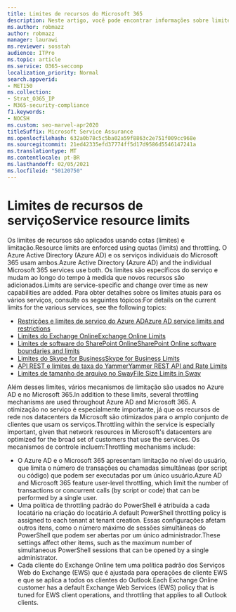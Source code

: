 ```yaml
---
title: Limites de recursos do Microsoft 365
description: Neste artigo, você pode encontrar informações sobre limites de recursos para vários aplicativos no Microsoft 365.
ms.author: robmazz
author: robmazz
manager: laurawi
ms.reviewer: sosstah
audience: ITPro
ms.topic: article
ms.service: O365-seccomp
localization_priority: Normal
search.appverid:
- MET150
ms.collection:
- Strat_O365_IP
- M365-security-compliance
f1.keywords:
- NOCSH
ms.custom: seo-marvel-apr2020
titleSuffix: Microsoft Service Assurance
ms.openlocfilehash: 632a0b78c5c5ba02a59f8863c2e751f009cc968e
ms.sourcegitcommit: 21ed42335efd37774ff5d17d9586d5546147241a
ms.translationtype: MT
ms.contentlocale: pt-BR
ms.lasthandoff: 02/05/2021
ms.locfileid: "50120750"
---
```

# <a name="service-resource-limits"></a><span data-ttu-id="a34bb-103">Limites de recursos de serviço</span><span class="sxs-lookup"><span data-stu-id="a34bb-103">Service resource limits</span></span>

<span data-ttu-id="a34bb-104">Os limites de recursos são aplicados usando cotas (limites) e limitação.</span><span class="sxs-lookup"><span data-stu-id="a34bb-104">Resource limits are enforced using quotas (limits) and throttling.</span></span> <span data-ttu-id="a34bb-105">O Azure Active Directory (Azure AD) e os serviços individuais do Microsoft 365 usam ambos.</span><span class="sxs-lookup"><span data-stu-id="a34bb-105">Azure Active Directory (Azure AD) and the individual Microsoft 365 services use both.</span></span> <span data-ttu-id="a34bb-106">Os limites são específicos do serviço e mudam ao longo do tempo à medida que novos recursos são adicionados.</span><span class="sxs-lookup"><span data-stu-id="a34bb-106">Limits are service-specific and change over time as new capabilities are added.</span></span> <span data-ttu-id="a34bb-107">Para obter detalhes sobre os limites atuais para os vários serviços, consulte os seguintes tópicos:</span><span class="sxs-lookup"><span data-stu-id="a34bb-107">For details on the current limits for the various services, see the following topics:</span></span>

- [<span data-ttu-id="a34bb-108">Restrições e limites de serviço do Azure AD</span><span class="sxs-lookup"><span data-stu-id="a34bb-108">Azure AD service limits and restrictions</span></span>](/azure/azure-resource-manager/management/azure-subscription-service-limits)
- [<span data-ttu-id="a34bb-109">Limites do Exchange Online</span><span class="sxs-lookup"><span data-stu-id="a34bb-109">Exchange Online Limits</span></span>](/office365/servicedescriptions/exchange-online-service-description/exchange-online-limits)
- [<span data-ttu-id="a34bb-110">Limites de software do SharePoint Online</span><span class="sxs-lookup"><span data-stu-id="a34bb-110">SharePoint Online software boundaries and limits</span></span>](https://support.office.com/article/SharePoint-Online-software-boundaries-and-limits-8F34FF47-B749-408B-ABC0-B605E1F6D498)
- [<span data-ttu-id="a34bb-111">Limites do Skype for Business</span><span class="sxs-lookup"><span data-stu-id="a34bb-111">Skype for Business Limits</span></span>](https://technet.microsoft.com/library/skype-for-business-online-limits.aspx)
- [<span data-ttu-id="a34bb-112">API REST e limites de taxa do Yammer</span><span class="sxs-lookup"><span data-stu-id="a34bb-112">Yammer REST API and Rate Limits</span></span>](https://developer.yammer.com/docs/rest-api-rate-limits)
- [<span data-ttu-id="a34bb-113">Limites de tamanho de arquivo no Sway</span><span class="sxs-lookup"><span data-stu-id="a34bb-113">File Size Limits in Sway</span></span>](https://support.office.com/article/File-size-limits-in-Sway-4db21bc6-b42b-499f-9272-66e089db109f)

<span data-ttu-id="a34bb-114">Além desses limites, vários mecanismos de limitação são usados no Azure AD e no Microsoft 365.</span><span class="sxs-lookup"><span data-stu-id="a34bb-114">In addition to these limits, several throttling mechanisms are used throughout Azure AD and Microsoft 365.</span></span> <span data-ttu-id="a34bb-115">A otimização no serviço é especialmente importante, já que os recursos de rede nos datacenters da Microsoft são otimizados para o amplo conjunto de clientes que usam os serviços.</span><span class="sxs-lookup"><span data-stu-id="a34bb-115">Throttling within the service is especially important, given that network resources in Microsoft's datacenters are optimized for the broad set of customers that use the services.</span></span> <span data-ttu-id="a34bb-116">Os mecanismos de controle incluem:</span><span class="sxs-lookup"><span data-stu-id="a34bb-116">Throttling mechanisms include:</span></span>

- <span data-ttu-id="a34bb-117">O Azure AD e o Microsoft 365 apresentam limitação no nível do usuário, que limita o número de transações ou chamadas simultâneas (por script ou código) que podem ser executadas por um único usuário.</span><span class="sxs-lookup"><span data-stu-id="a34bb-117">Azure AD and Microsoft 365 feature user-level throttling, which limit the number of transactions or concurrent calls (by script or code) that can be performed by a single user.</span></span>
- <span data-ttu-id="a34bb-118">Uma política de throttling padrão do PowerShell é atribuída a cada locatário na criação do locatário.</span><span class="sxs-lookup"><span data-stu-id="a34bb-118">A default PowerShell throttling policy is assigned to each tenant at tenant creation.</span></span> <span data-ttu-id="a34bb-119">Essas configurações afetam outros itens, como o número máximo de sessões simultâneas do PowerShell que podem ser abertas por um único administrador.</span><span class="sxs-lookup"><span data-stu-id="a34bb-119">These settings affect other items, such as the maximum number of simultaneous PowerShell sessions that can be opened by a single administrator.</span></span>
- <span data-ttu-id="a34bb-120">Cada cliente do Exchange Online tem uma política padrão dos Serviços Web do Exchange (EWS) que é ajustada para operações de cliente EWS e que se aplica a todos os clientes do Outlook.</span><span class="sxs-lookup"><span data-stu-id="a34bb-120">Each Exchange Online customer has a default Exchange Web Services (EWS) policy that is tuned for EWS client operations, and throttling that applies to all Outlook clients.</span></span>
